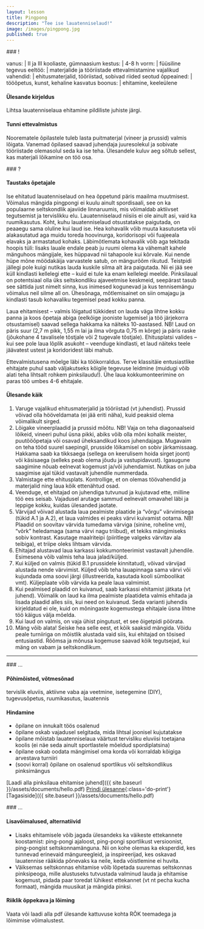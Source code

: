 ```yaml
---
layout: lesson
title: Pingpong
description: "Tee ise lauatenniselaud!"
image: /images/pingpong.jpg
published: true
---
```




<section class="section-bang">
### !

vanus: 				| II ja III kooliaste, gümnaasium
kestus: 			| 4-8 h
vorm: 				| füüsiline tegevus
eeltöö:				| materjalide ja tööriistade ettevalmistamine
vajalikud vahendid:	| ehitusmaterjalid, tööriistad, sobivad riided
seotud õppeained:	| tööõpetus, kunst, kehaline kasvatus
boonus:				| ehitamine, keeleülene

#### Ülesande kirjeldus
Lihtsa lauatenniselaua ehitamine pildiliste juhiste järgi.

#### Tunni ettevalmistus
Noorematele õpilastele tuleb lasta puitmaterjal (vineer ja prussid) valmis lõigata. Vanemad õpilased saavad juhendaja juuresolekul ja sobivate tööriistade olemasolul seda ka ise teha. Ülesandele kuluv aeg sõltub sellest, kas materjali lõikamine on töö osa.

</section>

<section class="section-question">
### ?

#### Taustaks õpetajale
Ise ehitatud lauatenniselaud on hea õppetund päris maailma muutmisest. Võimalus mängida pingpongi ei kuulu ainult spordisaali, see on ka populaarne seltskondlik ajaviide linnaruumis, mis võimaldab aktiivset tegutsemist ja tervislikku elu. Lauatenniselaud niisiis ei ole ainult asi, vaid ka ruumikasutus. Koht, kuhu lauatenniselaud otsustatakse paigutada, on peaaegu sama oluline kui laud ise. Hea kohavalik võib muuta kasutuseta või alakasutatud aga muidu toreda hoovinurga, koridorisopi või fuajeeala elavaks ja armastatud kohaks. Läbimõtlemata kohavalik võib aga tekitada hoopis tüli: lisaks lauale endale peab ju ruumi olema ka vähemalt kahele mänguhoos mängijale, kes hüppavad nii tahapoole kui kõrvale. Kui nende hüpe mõne möödakäija varvastele satub, on mängurõõm rikutud. Teistpidi jällegi pole kuigi nutikas lauda kuskile silma alt ära paigutada. Nii ei jää see küll kindlasti kellelegi ette – kuid ei tule ka enam kellelegi meelde. Pinksilaual on potentsiaal olla üks seltskondliku ajaveetmise keskmeid, seepärast tasub see sättida just nimelt sinna, kus inimesed kogunevad ja kus tennisemängu võimalus neil silme all on. Ühesõnaga, mõtlemisainet on siin omajagu ja kindlasti tasub kohavaliku tegemisel pead kokku panna.

Laua ehitamisest – valmis lõigatud tükkidest on lauda väga lihtne kokku panna ja koos õpetaja abiga (eelkõige jooniste lugemisel ja töö järjekorra otsustamisel) saavad sellega hakkama ka näiteks 10-aastased. NB! Laud on päris suur (2,7 m pikk, 1,55 m lai ja ilma võrguta 0,75 m kõrge) ja päris raske (jõukohane 4 tavalisele tõstjale või 2 tugevale tõstjale). Ehitusplatsi valides – kui see pole laua lõplik asukoht – veenduge kindlasti, et laud näiteks teele jäävatest ustest ja koridoridest läbi mahub.

Ettevalmistusena mõelge läbi ka töökorraldus. Terve klassitäie entusiastlike ehitajate puhul saab väljakutseks kõigile tegevuse leidmine (muidugi võib alati teha lihtsalt rohkem pinksilaudu!). Ühe laua kokkumonteerimine on paras töö umbes 4-6 ehitajale.

#### Ülesande käik
1. Varuge vajalikud ehitusmaterjalid ja tööriistad (vt juhendist). Prussid võivad olla hööveldamata (ei jää eriti näha), kuid peaksid olema võimalikult sirged.
2. Lõigake vineerplaadid ja prussid mõõtu. NB! Vaja on teha diagonaalseid lõikeid, vineeri puhul üsna pikki, abiks võib olla mõni kohalik meister, puutööõpetaja või osavad üheksandikud koos juhendajaga. Mugavaim on teha tööd suurel saepingil, prusside lõikamisel on sobiv järkamissaag. Hakkama saab ka tikksaega (sellega on keerulisem hoida sirget joont) või käsisaega (selleks peab olema jõudu ja vastupidavust). Igasugune saagimine nõuab eelnevat kogemust ja/või juhendamist. Nutikas on juba saagimise ajal tükid vastavalt juhendile nummerdada.
3. Valmistage ette ehitusplats. Kontrollige, et on olemas töövahendid ja materjalid ning laua kõik ettenähtud osad.
4. Veenduge, et ehitajad on juhendiga tutvunud ja kujutavad ette, milline töö ees seisab. Vajadusel arutage sammud eelnevalt omavahel läbi ja leppige kokku, kuidas ülesanded jaotate.
5. Värvijad võivad alustada laua pealmiste plaatide ja “võrgu” värvimisega (tükid A.1 ja A.2), et laua valmides ei peaks värvi kuivamist ootama. NB! Plaadid on soovitav värvida tumedama värviga (sinine, roheline vm), “võrk” heledamaga (sama värvi nagu triibud), et tekiks mängimiseks sobiv kontrast. Kasutage maalriteipi (piiritlege valgeks värvitav ala teibiga), et triipe oleks lihtsam värvida.
6. Ehitajad alustavad laua karkassi kokkumonteerimist vastavalt juhendile. Esimesena võib valmis teha laua jalad/küljed.
7. Kui küljed on valmis (tükid B.1 prussidele kinnitatud), võivad värvijad alustada nende värvimist. Küljed võib teha lauapinnaga sama värvi või kujundada oma soovi järgi (illustreerida, kasutada kooli sümboolikat vmt). Küljeplaate võib värvida ka peale laua valmimist.
8. Kui pealmised plaadid on kuivanud, saab karkassi ehitamist jätkata (vt juhend). Võimalik on laud ka ilma pealmiste plaatideta valmis ehitada ja lisada plaadid alles siis, kui need on kuivanud. Seda varianti juhendis kirjeldatud ei ole, kuid on mõningaste kogemustega ehitajale üsna lihtne töö käigus välja mõelda.
9. Kui laud on valmis, on vaja ühist pingutust, et see õigetpidi pöörata.
10. Mäng võib alata! Seiske hea selle eest, et kõik saaksid mängida. Võidu peale turniiriga on mõistlik alustada vaid siis, kui ehitajad on tõsised entusiastid. Rõõmsa ja mõnusa kogemuse saavad kõik tegutsejad, kui mäng on vabam ja seltskondlikum.
</section>

------

<section class="section-dots">
### ...

#### Põhimõisted, võtmesõnad
tervislik eluviis, aktiivne vaba aja veetmine, isetegemine (DIY), tugevusõpetus, ruumikasutus, lauatennis

#### Hindamine

+ õpilane on innukalt töös osalenud
+ õpilane oskab vajadusel selgitada, mida lihtsal joonisel kujutatakse
+ õpilane mõistab lauatenniselaua väärtust tervisliku eluviisi toetajana koolis (ei näe seda ainult sportlastele mõeldud spordiplatsina)
+ õpilane oskab oodata mängimisel oma korda või korraldab kõigiga arvestava turniiri
+ (soovi korral) õpilane on osalenud sportlikus või seltskondlikus pinksimängus

[Laadi alla pinksilaua ehitamise juhend]({{ site.baseurl }}/assets/documents/hello.pdf)
[Prindi ülesanne](){:class='do-print'}
[Tagasiside]({{ site.baseurl }}/assets/documents/hello.pdf)
</section>

<section class="section-background">
### ...

#### Lisavõimalused, alternatiivid
+ Lisaks ehitamisele võib jagada ülesandeks ka väikeste ettekannete koostamist: ping-pongi ajaloost, ping-pongi sportlikust versioonist, ping-pongist seltskonnamänguna. Nii on kohe olemas ka eksperdid, kes tunnevad erinevaid mängureegleid, ja inspireerijad, kes oskavad lauatennise rääkida põnevaks ka neile, keda võistlemine ei huvita.
+ Väiksemas seltskonnas ehitamise võib lõpetada suuremas seltskonnas pinksipeoga, mille alustuseks tutvustada valminud lauda ja ehitamise kogemust, pidada paar toredat lühikest ettekannet (vt nt pecha kucha formaat), mängida muusikat ja mängida pinksi.

#### Riiklik õppekava ja lõiming
Vaata või laadi alla pdf ülesande kattuvuse kohta RÕK teemadega ja lõimimise võimalustest.

</section>
